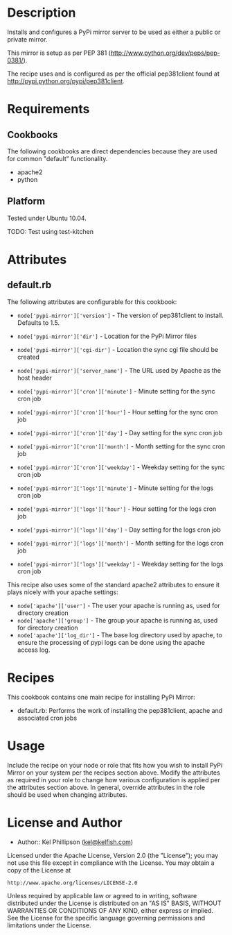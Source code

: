 Description
===========

Installs and configures a PyPi mirror server to be used as either a public or private mirror. 

This mirror is setup as per PEP 381 (<http://www.python.org/dev/peps/pep-0381/>).

The recipe uses and is configured as per the official pep381client found at <http://pypi.python.org/pypi/pep381client>.

Requirements
============

Cookbooks
---------

The following cookbooks are direct dependencies because they are used for common "default" functionality.

* apache2
* python

Platform
--------

Tested under Ubuntu 10.04.

TODO: Test using test-kitchen

Attributes
==========

## default.rb

The following attributes are configurable for this cookbook:

* `node['pypi-mirror']['version']` - The version of pep381client to install. Defaults to 1.5.
* `node['pypi-mirror']['dir']` - Location for the PyPi Mirror files
* `node['pypi-mirror']['cgi-dir']`  - Location the sync cgi file should be created
* `node['pypi-mirror']['server_name']` - The URL used by Apache as the host header

* `node['pypi-mirror']['cron']['minute']` - Minute setting for the sync cron job 
* `node['pypi-mirror']['cron']['hour']`  - Hour setting for the sync cron job
* `node['pypi-mirror']['cron']['day']` - Day setting for the sync cron job
* `node['pypi-mirror']['cron']['month']`  - Month setting for the sync cron job
* `node['pypi-mirror']['cron']['weekday']` - Weekday setting for the sync cron job

* `node['pypi-mirror']['logs']['minute']` - Minute setting for the logs cron job
* `node['pypi-mirror']['logs']['hour']` - Hour setting for the logs cron job
* `node['pypi-mirror']['logs']['day']` - Day setting for the logs cron job
* `node['pypi-mirror']['logs']['month']` - Month setting for the logs cron job
* `node['pypi-mirror']['logs']['weekday']` - Weekday setting for the logs cron job

This recipe also uses some of the standard apache2 attributes to ensure it plays nicely with your apache settings:

* `node['apache']['user']` - The user your apache is running as, used for directory creation
* `node['apache']['group']` - The group your apache is running as, used for directory creation
* `node['apache']['log_dir']` - The base log directory used by apache, to ensure the processing of pypi logs can be done using the apache access log.

Recipes
=======

This cookbook contains one main recipe for installing PyPi Mirror:

* default.rb: Performs the work of installing the pep381client, apache and associated cron jobs


Usage
=====

Include the recipe on your node or role that fits how you wish to install PyPi Mirror on your system per the recipes section above. Modify the attributes as required in your role to change how various configuration is applied per the attributes section above. In general, override attributes in the role should be used when changing attributes.

License and Author
==================

- Author:: Kel Phillipson (<kel@kelfish.com>)

Licensed under the Apache License, Version 2.0 (the "License");
you may not use this file except in compliance with the License.
You may obtain a copy of the License at

    http://www.apache.org/licenses/LICENSE-2.0

Unless required by applicable law or agreed to in writing, software
distributed under the License is distributed on an "AS IS" BASIS,
WITHOUT WARRANTIES OR CONDITIONS OF ANY KIND, either express or implied.
See the License for the specific language governing permissions and
limitations under the License.

